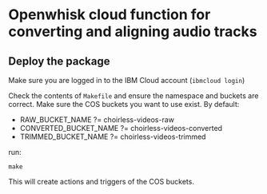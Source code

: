# Openwhisk cloud function for converting and aligning audio tracks

## Deploy the package

Make sure you are logged in to the IBM Cloud account (`ibmcloud login`)

Check the contents of `Makefile` and ensure the namespace and buckets are correct.
Make sure the COS buckets you want to use exist. By default:

- RAW_BUCKET_NAME ?= choirless-videos-raw
- CONVERTED_BUCKET_NAME ?= choirless-videos-converted
- TRIMMED_BUCKET_NAME ?= choirless-videos-trimmed

run:

```
make
```

This will create actions and triggers of the COS buckets.




